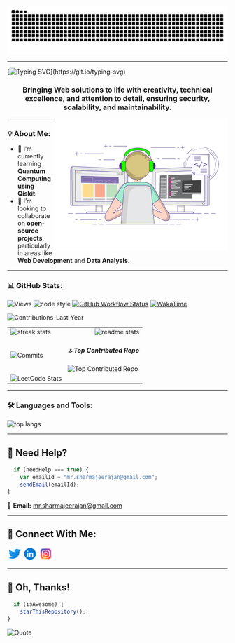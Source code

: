 [//]: # (<h2 align="center" style="color: rebeccapurple;">Hi there 👋, Welcome to my Github page!</h2>)

[//]: # (🏄‍♂️ Rajan Sharma)
[//]: # (---)


[![iRajan's Isometric GitHub Calendar](https://github.com/SharmaRajan/SharmaRajan/blob/output/github-contribution-grid-snake.svg)](https://github.com/SharmaRajan)

---

[//]: # ([![Typing SVG]&#40;https://readme-typing-svg.demolab.com?font=Fira+Code&pause=5&color=6A5ACD&width=720&lines=Hi,+I'm+Rajan+Sharma.;A+curious+software+engineer+and+tinkerer at heart.&#41;]&#40;https://git.io/typing-svg&#41;)
[![Typing SVG](https://readme-typing-svg.demolab.com?font=Fira%20Code&pause=5&color=6A5ACD&width=720&lines=Hi,+I'm+Rajan+Sharma.;A+curious+software+engineer+and+tinkerer+at+heart.)](https://git.io/typing-svg)

<h3 align="center">Bringing Web solutions to life with creativity, technical excellence, and attention to detail,
ensuring security, scalability, and maintainability.</h3>

<img align="right" alt="Coding" width="400" src="https://raw.githubusercontent.com/devSouvik/devSouvik/master/gif3.gif">

[//]: # (<img align="right" alt="coding" width="400" src="https://user-images.githubusercontent.com/55389276/140866485-8fb1c876-9a8f-4d6a-98dc-08c4981eaf70.gif">)

---

### 💡 About Me:

[//]: # (- 👨‍💻 I’m **Rajan**, a curious software engineer and tinkerer at heart.)
- 🌱 I’m currently learning **Quantum Computing using Qiskit**.
- 💞 I’m looking to collaborate on **open-source projects**, particularly in areas like **Web Development** and **Data
  Analysis**.

---



### 📊 GitHub Stats:

[//]: # (#### Profile views counter 👁️‍🗨️)
[//]: # ([![Rajan Sharma profile views]&#40;https://u8views.com/api/v1/github/profiles/7869344/views/day-week-month-total-count.svg&#41;]&#40;https://u8views.com/github/SharmaRajan&#41;)


![Views](https://komarev.com/ghpvc/?username=SharmaRajan)
![code style](https://img.shields.io/badge/code_style-prettier-ff69b4.svg?style=flat-square)
[![GitHub Workflow Status](https://img.shields.io/github/actions/workflow/status/platane/platane/main.yml?label=action&style=flat-square)](https://github.com/SharmaRajan/SharmaRajan/blob/master/.github/workflows/MAIN.yml)
[![WakaTime](https://wakatime.com/badge/user/c7c20bb1-8e36-467c-be89-0d074ae16240.svg?style=flat-square)](https://wakatime.com/@iAmRajan)


[//]: # (![GitHub Activity Graph]&#40;https://github-readme-activity-graph.vercel.app/graph?username=SharmaRajan&theme=react-dark&#41;)

![Contributions-Last-Year](http://github-profile-summary-cards.vercel.app/api/cards/profile-details?username=SharmaRajan&theme=solarized)


[//]: # (<div  align=center>)
[//]: # (<img src="http://github-profile-summary-cards.vercel.app/api/cards/profile-details?username=SharmaRajan&theme=solarized" alt="Contributions-Last-Year" />)
[//]: # (</div>)

<table align="center">
  <tr>
    <td >
      <img src="https://github-readme-streak-stats-salesp07.vercel.app/?user=SharmaRajan&count_private=true&theme=react&border_radius=10" alt="streak stats"/>
 </td>
    <td align="right">
      <img src="https://github-readme-stats-salesp07.vercel.app/api?username=SharmaRajan&count_private=true&show_icons=true&theme=react&rank_icon=github&border_radius=10" alt="readme stats" />
 </td>
  </tr>
<tr>
  <td>
<img src="http://github-profile-summary-cards.vercel.app/api/cards/productive-time?username=SharmaRajan&theme=solarized&utcOffset=8&border_radius=10" alt="Commits" />
</td>
<td>
<h5>🔝 Top Contributed Repo</h5>
<img src="https://github-contributor-stats.vercel.app/api?username=SharmaRajan&limit=5&theme=react&combine_all_yearly_contributions=true&border_radius=10" alt="Top Contributed Repo" />
</td>
</tr>
<tr>
<td>
<img src="https://leetcard.jacoblin.cool/SharmaRajan?font=Dancing_Script&theme=dark&border_radius=10" alt="LeetCode Stats" />
</td>
</tr>
</table>




[//]: # (<div align=center>)
[//]: # (    <img width=390 src="https://github-readme-streak-stats-salesp07.vercel.app/?user=SharmaRajan&count_private=true&theme=react&border_radius=10" alt="streak stats"/>)
[//]: # (    <img width=390 src="https://github-readme-stats-salesp07.vercel.app/api?username=SharmaRajan&count_private=true&show_icons=true&theme=react&rank_icon=github&border_radius=10" alt="readme stats" />)
[//]: # (  <br/>)
[//]: # (  <img width=390 src="http://github-profile-summary-cards.vercel.app/api/cards/productive-time?username=SharmaRajan&theme=solarized&utcOffset=8&border_radius=10" alt="Commits" />)
[//]: # ( <div>)
[//]: # (<h5>🔝 Top Contributed Repo</h5>)
[//]: # (<img width=390 src="https://github-contributor-stats.vercel.app/api?username=SharmaRajan&limit=5&theme=react&combine_all_yearly_contributions=true&border_radius=10" alt="Top Contributed Repo" />)
[//]: # (  </div>)
[//]: # (<br />)
[//]: # (  <img width=325 align="center" src="https://leetcard.jacoblin.cool/SharmaRajan?font=Dancing_Script&theme=dark&border_radius=10" alt="LeetCode Stats" />)
[//]: # (</div>)



[//]: # (<div align=center>)
[//]: # (  <img width=390 src="https://github-readme-streak-stats-salesp07.vercel.app/?user=SharmaRajan&count_private=true&theme=react&border_radius=10" alt="streak stats"/>)
[//]: # (  <img width=390 src="https://github-readme-stats-salesp07.vercel.app/api?username=SharmaRajan&count_private=true&show_icons=true&theme=react&rank_icon=github&border_radius=10" alt="readme stats" />)
[//]: # (  <br/>)
[//]: # (  <img width=325 align="center" src="https://github-readme-stats-salesp07.vercel.app/api/top-langs/?username=SharmaRajan&hide=HTML&langs_count=8&layout=compact&theme=react&border_radius=10&size_weight=0.5&count_weight=0.5&exclude_repo=github-readme-stats" alt="top langs" />)
[//]: # (</div>)



[//]: # (<img src="https://leetcard.jacoblin.cool/SharmaRajan?ext=heatmap&font=Dancing_Script&theme=dark" alt="LeetCode Stats" />)

[//]: # (![Last-Year-Stats]&#40;http://github-profile-summary-cards.vercel.app/api/cards/stats?username=SharmaRajan&theme=react&#41;)

[//]: # (![Top-Lang-Repo]&#40;http://github-profile-summary-cards.vercel.app/api/cards/repos-per-language?username=SharmaRajan&theme=react&#41;)

[//]: # (![Top-Lang-Commit]&#40;http://github-profile-summary-cards.vercel.app/api/cards/most-commit-language?username=SharmaRajan&theme=react&#41;)

[//]: # (      <img src="https://github-readme-stats.vercel.app/api?username=SharmaRajan&&rank_icon=github&show_icons=true&theme=radical" alt="LeetCode Stats" />)


[//]: # (### 🔝 Top Contributed Repo)

---

### 🛠️ Languages and Tools:

[//]: # (<p align="left">)

[//]: # (  <a href="https://babeljs.io/" target="_blank" rel="noreferrer"><img src="https://www.vectorlogo.zone/logos/babeljs/babeljs-icon.svg" alt="babel" width="40" height="40"/></a>)

[//]: # (  <a href="https://getbootstrap.com" target="_blank" rel="noreferrer"><img src="https://raw.githubusercontent.com/devicons/devicon/master/icons/bootstrap/bootstrap-plain-wordmark.svg" alt="bootstrap" width="40" height="40"/></a>)

[//]: # (  <!-- Add other tools similarly as in your input -->)

[//]: # (    <a href="https://www.w3schools.com/css/" target="_blank" rel="noreferrer">)

[//]: # (    <img src="https://raw.githubusercontent.com/devicons/devicon/master/icons/css3/css3-original-wordmark.svg" alt="css3" width="40" height="40"/> )

[//]: # (    </a>)

[//]: # (<a href="https://www.docker.com/" target="_blank" rel="noreferrer">)

[//]: # (<img src="https://raw.githubusercontent.com/devicons/devicon/master/icons/docker/docker-original-wordmark.svg" alt="docker" width="40" height="40"/>)

[//]: # (</a> )

[//]: # (<a href="https://expressjs.com" target="_blank" rel="noreferrer"> )

[//]: # (<img src="https://raw.githubusercontent.com/devicons/devicon/master/icons/express/express-original-wordmark.svg" alt="express" width="40" height="40"/> )

[//]: # (</a> )

[//]: # (<a href="https://www.figma.com/" target="_blank" rel="noreferrer">)

[//]: # (<img src="https://www.vectorlogo.zone/logos/figma/figma-icon.svg" alt="figma" width="40" height="40"/>)

[//]: # (</a> )

[//]: # (<a href="https://firebase.google.com/" target="_blank" rel="noreferrer"> )

[//]: # (<img src="https://www.vectorlogo.zone/logos/firebase/firebase-icon.svg" alt="firebase" width="40" height="40"/> )

[//]: # (</a>)

[//]: # (<a href="https://git-scm.com/" target="_blank" rel="noreferrer"> )

[//]: # (<img src="https://www.vectorlogo.zone/logos/git-scm/git-scm-icon.svg" alt="git" width="40" height="40"/> )

[//]: # (</a> <a href="https://www.gtk.org/" target="_blank" rel="noreferrer"> )

[//]: # (<img src="https://upload.wikimedia.org/wikipedia/commons/7/71/GTK_logo.svg" alt="gtk" width="40" height="40"/> )

[//]: # (</a> )

[//]: # (<a href="https://www.w3.org/html/" target="_blank" rel="noreferrer"> )

[//]: # (<img src="https://raw.githubusercontent.com/devicons/devicon/master/icons/html5/html5-original-wordmark.svg" alt="html5" width="40" height="40"/>)

[//]: # (</a>)

[//]: # (<a href="https://developer.mozilla.org/en-US/docs/Web/JavaScript" target="_blank" rel="noreferrer">)

[//]: # (<img src="https://raw.githubusercontent.com/devicons/devicon/master/icons/javascript/javascript-original.svg" alt="javascript" width="40" height="40"/>)

[//]: # (</a> )

[//]: # (<a href="https://jestjs.io" target="_blank" rel="noreferrer"> <img src="https://www.vectorlogo.zone/logos/jestjsio/jestjsio-icon.svg" alt="jest" width="40" height="40"/>)

[//]: # (</a>)

[//]: # (<a href="https://www.mongodb.com/" target="_blank" rel="noreferrer">)

[//]: # (<img src="https://raw.githubusercontent.com/devicons/devicon/master/icons/mongodb/mongodb-original-wordmark.svg" alt="mongodb" width="40" height="40"/> </a> <a href="https://www.mysql.com/" target="_blank" rel="noreferrer"> <img src="https://raw.githubusercontent.com/devicons/devicon/master/icons/mysql/mysql-original-wordmark.svg" alt="mysql" width="40" height="40"/> </a> <a href="https://nextjs.org/" target="_blank" rel="noreferrer"> <img src="https://cdn.worldvectorlogo.com/logos/nextjs-2.svg" alt="nextjs" width="40" height="40"/> </a> <a href="https://www.nginx.com" target="_blank" rel="noreferrer"> <img src="https://raw.githubusercontent.com/devicons/devicon/master/icons/nginx/nginx-original.svg" alt="nginx" width="40" height="40"/> </a> <a href="https://nodejs.org" target="_blank" rel="noreferrer"> <img src="https://raw.githubusercontent.com/devicons/devicon/master/icons/nodejs/nodejs-original-wordmark.svg" alt="nodejs" width="40" height="40"/> </a> <a href="https://postman.com" target="_blank" rel="noreferrer"> <img src="https://www.vectorlogo.zone/logos/getpostman/getpostman-icon.svg" alt="postman" width="40" height="40"/> </a> <a href="https://reactjs.org/" target="_blank" rel="noreferrer"> <img src="https://raw.githubusercontent.com/devicons/devicon/master/icons/react/react-original-wordmark.svg" alt="react" width="40" height="40"/> </a> <a href="https://redux.js.org" target="_blank" rel="noreferrer"> <img src="https://raw.githubusercontent.com/devicons/devicon/master/icons/redux/redux-original.svg" alt="redux" width="40" height="40"/> </a> <a href="https://sass-lang.com" target="_blank" rel="noreferrer"> <img src="https://raw.githubusercontent.com/devicons/devicon/master/icons/sass/sass-original.svg" alt="sass" width="40" height="40"/> </a> <a href="https://tailwindcss.com/" target="_blank" rel="noreferrer"> <img src="https://www.vectorlogo.zone/logos/tailwindcss/tailwindcss-icon.svg" alt="tailwind" width="40" height="40"/> </a> <a href="https://www.typescriptlang.org/" target="_blank" rel="noreferrer"> <img src="https://raw.githubusercontent.com/devicons/devicon/master/icons/typescript/typescript-original.svg" alt="typescript" width="40" height="40"/> </a> <a href="https://webpack.js.org" target="_blank" rel="noreferrer"> <img src="https://raw.githubusercontent.com/devicons/devicon/d00d0969292a6569d45b06d3f350f463a0107b0d/icons/webpack/webpack-original-wordmark.svg" alt="webpack" width="40" height="40"/> )

[//]: # (</a> )

[//]: # (</p>)

[//]: # (<img align="center" src="https://github-readme-stats.vercel.app/api/top-langs/?username=SharmaRajan&layout=compact&hide_border=true&&langs_count=10&show_icons=true&theme=transparent" />)

<img align="center" src="https://github-readme-stats-salesp07.vercel.app/api/top-langs/?username=SharmaRajan&hide=HTML&langs_count=8&layout=compact&theme=react&border_radius=10&size_weight=0.5&count_weight=0.5&exclude_repo=github-readme-stats" alt="top langs" />

[//]: # ([![Typescript Badge]&#40;https://img.shields.io/badge/-Typescript-007acc?style=for-the-badge&labelColor=black&logo=typescript&logoColor=007acc&#41;]&#40;#&#41; )
[//]: # ([![Nodejs Badge]&#40;https://img.shields.io/badge/-Nodejs-3C873A?style=for-the-badge&labelColor=black&logo=node.js&logoColor=3C873A&#41;]&#40;#&#41; )
[//]: # ([![GraphQL Badge]&#40;https://img.shields.io/badge/-GraphQl-e535ab?style=for-the-badge&labelColor=black&logo=node.js&logoColor=e535ab&#41;]&#40;#&#41;)




[//]: # (---)

[//]: # (## 🎵 Spotify Now Playing)

[//]: # ([![Spotify]&#40;https://novatorem-mu.vercel.app/api/spotify&#41;]&#40;https://open.spotify.com/user/your_spotify_id&#41;)

---


## 📩 Need Help?

```javascript
  if (needHelp === true) {
    var emailId = "mr.sharmajeerajan@gmail.com";
    sendEmail(emailId);
}
```

💌 **Email:** [mr.sharmajeerajan@gmail.com](mailto:mr.sharmajeerajan@gmail.com)

---

## 📘 Connect With Me:

<a href="https://x.com/RajanS5259"><img src="images5/twitter.png" width="32px" height="32px"></a>
<a href="https://www.linkedin.com/in/rajan-kumar-sharma-709a17229/"><img src="images5/linkedin.png" width="32px" height="32px"></a>
<a href="https://www.instagram.com/impervious.aviral/"><img src="images5/instagram-144.png" width="32px" height="32px"></a>

[//]: # (<a href="https://www.hackerrank.com/mr_sharmajeeraj1" target="blank"><img align="center" src="https://raw.githubusercontent.com/rahuldkjain/github-profile-readme-generator/master/src/images/icons/Social/hackerrank.svg" height="32px" width="32px" /></a>)

[//]: # (<a href="#"><img src="images5/meta-96.png" width="32px" height="32px"></a>)


[//]: # ([![Twitter Badge]&#40;https://img.shields.io/badge/-@RajanS5259-1ca0f1?style=flat&labelColor=1ca0f1&logo=twitter&logoColor=white&link=https://twitter.com/RajanS5259&#41;]&#40;https://twitter.com/RajanS5259&#41;)
[//]: # ([![Linkedin Badge]&#40;https://img.shields.io/badge/-Rajan_Sharma-0e76a8?style=flat&labelColor=0e76a8&logo=linkedin&logoColor=white&#41;]&#40;https://www.linkedin.com/in/rajan-kumar-sharma-709a17229&#41;)
[//]: # ([![Instagram Badge]&#40;https://img.shields.io/badge/-@impervious.aviral-e84393?style=flat&labelColor=e84393&logo=instagram&logoColor=white&#41;]&#40;https://www.instagram.com/impervious.aviral/&#41;)
[//]: # ([![Mail Badge]&#40;https://img.shields.io/badge/-Rajan_Sharma-c0392b?style=flat&labelColor=c0392b&logo=gmail&logoColor=white&#41;]&#40;mailto:mr.sharmajeerajan@gmail.com&#41;)

[//]: # ([![Youtube Badge]&#40;https://img.shields.io/badge/-Maksym_Rudnyi-e74c3c?style=flat&labelColor=e74c3c&logo=youtube&logoColor=white&#41;]&#40;https://youtube.com/@MaksymRudnyi?si=rYeYSkEaREqugOCt&#41;)
[//]: # ([![Youtube Travel Badge]&#40;https://img.shields.io/badge/-Travels_And_Code-e74c3c?style=flat&labelColor=e74c3c&logo=youtube&logoColor=white&#41;]&#40;https://youtube.com/@TravelsCode?si=YETDFWm1lvKodZW9&#41;)

---

## 🌟 Oh, Thanks!

```javascript
  if (isAwesome) {
    starThisRepository();
}
```

![Quote](https://quotes-github-readme.vercel.app/api?type=horizontal&theme=radical)



